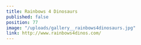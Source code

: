 ```yaml
---
title: Rainbows 4 Dinosaurs
published: false
position: 77
image: "/uploads/gallery__rainbows4dinosaurs.jpg"
link: http://www.rainbows4dinos.com/
---
```


